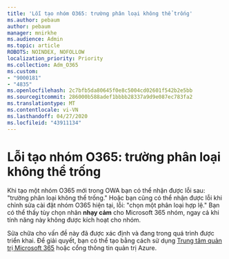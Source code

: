 ```yaml
---
title: 'Lỗi tạo nhóm O365: trường phân loại không thể trống'
ms.author: pebaum
author: pebaum
manager: mnirkhe
ms.audience: Admin
ms.topic: article
ROBOTS: NOINDEX, NOFOLLOW
localization_priority: Priority
ms.collection: Adm_O365
ms.custom:
- "9000181"
- "4835"
ms.openlocfilehash: 2c7bfb5da80645f0e8c5004cd02601f542b2e5bb
ms.sourcegitcommit: 286000b588adef1bbbb28337a9d9e087ec783fa2
ms.translationtype: MT
ms.contentlocale: vi-VN
ms.lasthandoff: 04/27/2020
ms.locfileid: "43911134"
---
```

# <a name="error-creating-o365-groups-the-classification-field-cant-be-empty"></a>Lỗi tạo nhóm O365: trường phân loại không thể trống

Khi tạo một nhóm O365 mới trong OWA bạn có thể nhận được lỗi sau: "trường phân loại không thể trống."  Hoặc bạn cũng có thể nhận được lỗi khi chỉnh sửa cài đặt nhóm O365 hiện tại, lỗi: "chọn một phân loại hợp lệ."   Bạn có thể thấy tùy chọn nhãn **nhạy cảm** cho Microsoft 365 nhóm, ngay cả khi tính năng này không được kích hoạt cho nhóm.

Sửa chữa cho vấn đề này đã được xác định và đang trong quá trình được triển khai.  Để giải quyết, bạn có thể tạo bằng cách sử dụng [Trung tâm quản trị Microsoft 365](https://docs.microsoft.com/microsoft-365/admin/create-groups/create-groups?view=o365-worldwide) hoặc cổng thông tin quản trị Azure.
